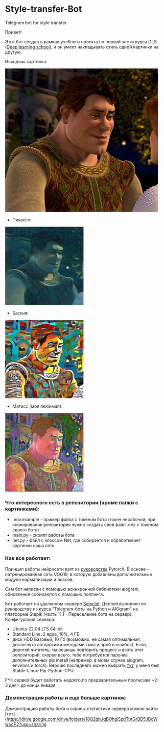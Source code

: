 # Style-transfer-Bot
Telegram bot for style transfer

Привет!

Этот бот создан в рамках учебного проекта по первой части курса DLS ([Deep learning school](https://dls.samcs.ru/)), и он умеет накладывать стиль одной картинки на другую.

Исходная картинка:

![orig](https://github.com/alevtina99/Style-transfer-Bot/blob/main/pics/IMG_20230129_192407.jpg)

+ Пикассо:

![picasso](https://github.com/alevtina99/Style-transfer-Bot/blob/main/pics/IMG_20230129_195725_221.jpg)

+ Баския:

![basquiat](https://github.com/alevtina99/Style-transfer-Bot/blob/main/pics/IMG_20230129_195733_995.jpg)

+ Матисс (моя любимая):

![matisse](https://github.com/alevtina99/Style-transfer-Bot/blob/main/pics/IMG_20230129_195736_355.jpg)

### Что интересного есть в репозитории (кроме папки с картинками):
* .env.example - пример файла с токеном бота (токен нерабочий, при клонировании репозитория нужно создать свой файл .env с токеном своего бота)
* main.py - скрипт работы бота
* net.py - файл с классом Net, где собирается и обрабатывает картинки наша сеть


### Как все работает:
Принцип работы нейросети взят из [руководства](https://pytorch.org/tutorials/advanced/neural_style_tutorial.html) Pytorch. В основе - натренированная сеть VGG19, в которую добавлены дополнительные модули нормализации и лоссов.

Сам бот написан с помощью асинхронной библиотеки aiogram, обновления собираются с помощью поллинга.

Бот работает на удаленном сервере [Selectel](https://selectel.ru/). Деплой выполнен по руководству из [курса](https://stepik.org/course/120924/) "Telegram-боты на Python и AIOgram" на платформе Stepik (часть 11.1 - Переселение бота на сервер).
Конфигурация сервера:
* Ubuntu 22.04 LTS 64-bit
* Standard Line, 2 ядра, 10%, 4 ГБ
* диск HDD Базовый, 10 Гб
(возможно, не самая оптимальная, достигнута авторскими методами тыка и проб и ошибок). Если, дорогой читатель, ты решишь повторить процесс и взять этот репозиторий, скорее всего, тебе потребуется парочка дополнительных pip install (например, в моем случае aiogram, environs и torch). Версию последнего можно выбрать [тут](https://pytorch.org/get-started/locally/), у меня был Stable-Linux-Pip-Python-CPU.

FYI: сервер будет работать недолго,по предварительным прогнозам ~2-3 дня - до конца января

### Демонстрация работы и еще больше картинок:
Демонстрацию работы бота и скрины статистики сервера можно найти [тут](https://drive.google.com/drive/folders/18Q2qhJqBOhglSzdTptGrBD5JBoWwocP2?usp=sharing
